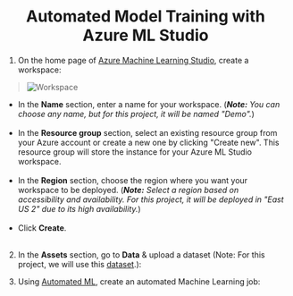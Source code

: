 <div align="center">
  <h1>Automated Model Training with Azure ML Studio</h1>
</div>

1. On the home page of [Azure Machine Learning Studio](https://ml.azure.com/), create a workspace:

> ![Workspace](https://github.com/m3mentomor1/Automated-Model-Training_with_Azure-ML-Studio/assets/95956735/efce2078-305c-49b5-acf6-219346e1dcd2)

- In the **Name** section, enter a name for your workspace. (***Note:** You can choose any name, but for this project, it will be named "Demo".*)<br><br>
- In the **Resource group** section, select an existing resource group from your Azure account or create a new one by clicking "Create new". This resource group will store the instance for your Azure ML Studio workspace.<br><br>
- In the **Region** section, choose the region where you want your workspace to be deployed. (***Note:** Select a region based on accessibility and availability. For this project, it will be deployed in "East US 2" due to its high availability.*)<br><br>
- Click **Create**.<br><br>

2. In the **Assets** section, go to **Data** & upload a dataset (Note: For this project, we will use this [dataset]().):
  



4. Using [Automated ML](https://learn.microsoft.com/en-us/azure/machine-learning/concept-automated-ml?view=azureml-api-2), create an automated Machine Learning job: 


 


 







